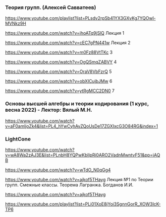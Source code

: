 ### Теория групп. (Алексей Савватеев)

https://www.youtube.com/playlist?list=PLsdv2rpSb41YX3GXvKg7YQOwl-MVNkz9H


https://www.youtube.com/watch?v=ihoATq9jSlQ  Лекция 1 

https://www.youtube.com/watch?v=cEC7gPN441w  Лекция 2

https://www.youtube.com/watch?v=m0Fz88VtTKc 3

https://www.youtube.com/watch?v=OgQSmqZABVY 4 

https://www.youtube.com/watch?v=OraV8VbFzrQ 5 

https://www.youtube.com/watch?v=obXICujbJMw 6

https://www.youtube.com/watch?v=ytRgMCC2DN0 7 

### Основы высшей алгебры и теории кодирования (1 курс, весна 2022) - Лектор: Вялый М.Н.


https://www.youtube.com/watch?v=aF0amljoZk4&list=PL4_hYwCyhAvZQoUsDe17ZGXIxcG3O84RG&index=1


### LightCone

https://www.youtube.com/watch?v=wA8Wa2zAJ3E&list=PLnbH8YQPwKblIpRi0ARO2VadnMwntvF51&pp=iAQB


https://www.youtube.com/watch?v=wTdO_N0qGg4


https://www.youtube.com/watch?v=ajkof5THayg Лекция №1 по Теории групп. Смежные классы. Теорема Лагранжа. Богданов И.И.

https://www.youtube.com/watch?v=ajkof5THayg



https://www.youtube.com/playlist?list=PLi01XoE8jYoi3SgnnGorR_XOW3IcK-TP6
